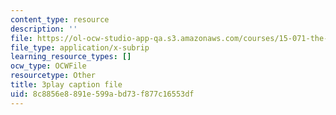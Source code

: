 ```yaml
---
content_type: resource
description: ''
file: https://ol-ocw-studio-app-qa.s3.amazonaws.com/courses/15-071-the-analytics-edge-spring-2017/8c8856e8891e599abd73f877c16553df_98cyATFdwIk.vtt
file_type: application/x-subrip
learning_resource_types: []
ocw_type: OCWFile
resourcetype: Other
title: 3play caption file
uid: 8c8856e8-891e-599a-bd73-f877c16553df
---
```

